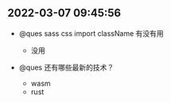 ## 2022-03-07 09:45:56

- @ques sass css import className 有没有用

  - 没用

- @ques 还有哪些最新的技术？
  - wasm
  - rust
